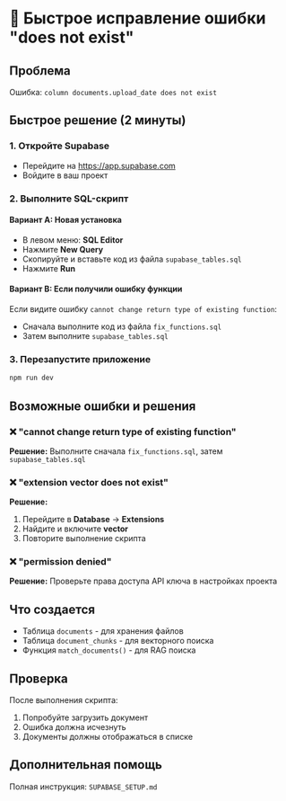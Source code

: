 # 🚨 Быстрое исправление ошибки "does not exist"

## Проблема

Ошибка: `column documents.upload_date does not exist`

## Быстрое решение (2 минуты)

### 1. Откройте Supabase

- Перейдите на https://app.supabase.com
- Войдите в ваш проект

### 2. Выполните SQL-скрипт

#### Вариант A: Новая установка

- В левом меню: **SQL Editor**
- Нажмите **New Query**
- Скопируйте и вставьте код из файла `supabase_tables.sql`
- Нажмите **Run**

#### Вариант B: Если получили ошибку функции

Если видите ошибку `cannot change return type of existing function`:

- Сначала выполните код из файла `fix_functions.sql`
- Затем выполните `supabase_tables.sql`

### 3. Перезапустите приложение

```bash
npm run dev
```

## Возможные ошибки и решения

### ❌ "cannot change return type of existing function"

**Решение:** Выполните сначала `fix_functions.sql`, затем `supabase_tables.sql`

### ❌ "extension vector does not exist"

**Решение:**

1. Перейдите в **Database** → **Extensions**
2. Найдите и включите **vector**
3. Повторите выполнение скрипта

### ❌ "permission denied"

**Решение:** Проверьте права доступа API ключа в настройках проекта

## Что создается

- Таблица `documents` - для хранения файлов
- Таблица `document_chunks` - для векторного поиска
- Функция `match_documents()` - для RAG поиска

## Проверка

После выполнения скрипта:

1. Попробуйте загрузить документ
2. Ошибка должна исчезнуть
3. Документы должны отображаться в списке

## Дополнительная помощь

Полная инструкция: `SUPABASE_SETUP.md`
